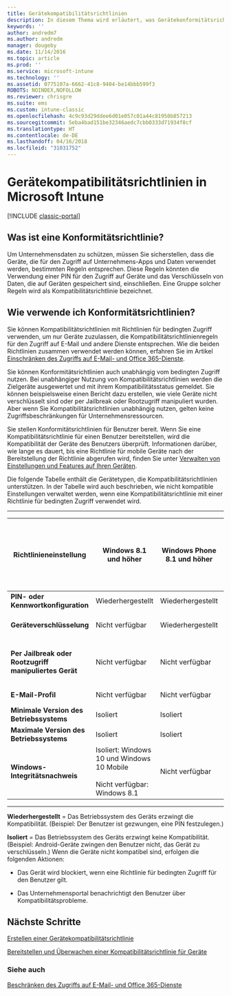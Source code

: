 ```yaml
---
title: Gerätekompatibilitätsrichtlinien
description: In diesem Thema wird erläutert, was Gerätekonformitätsrichtlinien sind und wie sie funktionieren.
keywords: ''
author: andredm7
ms.author: andredm
manager: dougeby
ms.date: 11/14/2016
ms.topic: article
ms.prod: ''
ms.service: microsoft-intune
ms.technology: ''
ms.assetid: 0775107a-6662-41c8-9404-be14bbb599f3
ROBOTS: NOINDEX,NOFOLLOW
ms.reviewer: chrisgre
ms.suite: ems
ms.custom: intune-classic
ms.openlocfilehash: 4c9c93d29ddee6d01e057c01a44c81950b857213
ms.sourcegitcommit: 5eba4bad151be32346aedc7cbb0333d71934f8cf
ms.translationtype: HT
ms.contentlocale: de-DE
ms.lasthandoff: 04/16/2018
ms.locfileid: "31031752"
---
```

# <a name="device-compliance-policies-in-microsoft-intune"></a>Gerätekompatibilitätsrichtlinien in Microsoft Intune

[!INCLUDE [classic-portal](../includes/classic-portal.md)]

## <a name="what-is-a-compliance-policy"></a>Was ist eine Konformitätsrichtlinie?
Um Unternehmensdaten zu schützen, müssen Sie sicherstellen, dass die Geräte, die für den Zugriff auf Unternehmens-Apps und Daten verwendet werden, bestimmten Regeln entsprechen. Diese Regeln könnten die Verwendung einer PIN für den Zugriff auf Geräte und das Verschlüsseln von Daten, die auf Geräten gespeichert sind, einschließen. Eine Gruppe solcher Regeln wird als Kompatibilitätsrichtlinie bezeichnet.

## <a name="how-should-i-use-compliance-policies"></a>Wie verwende ich Konformitätsrichtlinien?
Sie können Kompatibilitätsrichtlinien mit Richtlinien für bedingten Zugriff verwenden, um nur Geräte zuzulassen, die Kompatibilitätsrichtlinienregeln für den Zugriff auf E-Mail und andere Dienste entsprechen. Wie die beiden Richtlinien zusammen verwendet werden können, erfahren Sie im Artikel [Einschränken des Zugriffs auf E-Mail- und Office 365-Dienste](restrict-access-to-email-and-o365-services-with-microsoft-intune.md).

Sie können Konformitätsrichtlinien auch unabhängig vom bedingten Zugriff nutzen. Bei unabhängiger Nutzung von Kompatibilitätsrichtlinien werden die Zielgeräte ausgewertet und mit ihrem Kompatibilitätsstatus gemeldet. Sie können beispielsweise einen Bericht dazu erstellen, wie viele Geräte nicht verschlüsselt sind oder per Jailbreak oder Rootzugriff manipuliert wurden. Aber wenn Sie Kompatibilitätsrichtlinien unabhängig nutzen, gelten keine Zugriffsbeschränkungen für Unternehmensressourcen.

Sie stellen Konformitätsrichtlinien für Benutzer bereit. Wenn Sie eine Kompatibilitätsrichtlinie für einen Benutzer bereitstellen, wird die Kompatibilität der Geräte des Benutzers überprüft.
Informationen darüber, wie lange es dauert, bis eine Richtlinie für mobile Geräte nach der Bereitstellung der Richtlinie abgerufen wird, finden Sie unter [Verwalten von Einstellungen und Features auf Ihren Geräten](/intune-classic/deploy-use/manage-settings-and-features-on-your-devices-with-microsoft-intune-policies#frequently-asked-questions-about-intune-policies).

Die folgende Tabelle enthält die Gerätetypen, die Kompatibilitätsrichtlinien unterstützen. In der Tabelle wird auch beschrieben, wie nicht kompatible Einstellungen verwaltet werden, wenn eine Kompatibilitätsrichtlinie mit einer Richtlinie für bedingten Zugriff verwendet wird.

-----------------------------

|Richtlinieneinstellung| Windows 8.1 und höher| Windows Phone 8.1 und höher| iOS 8.0 und höher|Android 4,0 und höher<br/>Samsung Knox Standard 4.0 und höher|
|-----|----|----|----|----|
|**PIN- oder Kennwortkonfiguration** |Wiederhergestellt|Wiederhergestellt|Wiederhergestellt|Isoliert|
|**Geräteverschlüsselung**|Nicht verfügbar|Wiederhergestellt|Wiederhergestellt (durch Festlegen der PIN)|Isoliert|
|**Per Jailbreak oder Rootzugriff manipuliertes Gerät**|Nicht verfügbar|Nicht verfügbar|Unter Quarantäne gestellt (keine Einstellung)|Unter Quarantäne gestellt (keine Einstellung)|
|**E-Mail-Profil**|Nicht verfügbar|Nicht verfügbar|Isoliert|Nicht verfügbar|
|**Minimale Version des Betriebssystems**|Isoliert|Isoliert|Isoliert|Isoliert|
|**Maximale Version des Betriebssystems**|Isoliert|Isoliert|Isoliert|Isoliert|
|**Windows-Integritätsnachweis**|Isoliert: Windows 10 und Windows 10 Mobile<br /><br />Nicht verfügbar: Windows 8.1|Nicht verfügbar|Nicht verfügbar|Nicht verfügbar|

------------------------------

**Wiederhergestellt** = Das Betriebssystem des Geräts erzwingt die Kompatibilität. (Beispiel: Der Benutzer ist gezwungen, eine PIN festzulegen.)

**Isoliert** = Das Betriebssystem des Geräts erzwingt keine Kompatibilität. (Beispiel: Android-Geräte zwingen den Benutzer nicht, das Gerät zu verschlüsseln.) Wenn die Geräte nicht kompatibel sind, erfolgen die folgenden Aktionen:

-   Das Gerät wird blockiert, wenn eine Richtlinie für bedingten Zugriff für den Benutzer gilt.

-   Das Unternehmensportal benachrichtigt den Benutzer über Kompatibilitätsprobleme.

## <a name="next-steps"></a>Nächste Schritte
[Erstellen einer Gerätekompatibilitätsrichtlinie](create-a-device-compliance-policy-in-microsoft-intune.md)

[Bereitstellen und Überwachen einer Kompatibilitätsrichtlinie für Geräte](deploy-and-monitor-a-device-compliance-policy-in-microsoft-intune.md)

### <a name="see-also"></a>Siehe auch
[Beschränken des Zugriffs auf E-Mail- und Office 365-Dienste](restrict-access-to-email-and-o365-services-with-microsoft-intune.md)
